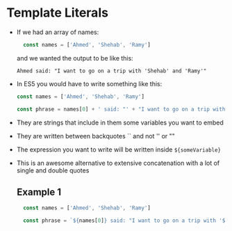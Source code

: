 # Template Literals

- If we had an array of names: 
  ```js
    const names = ['Ahmed', 'Shehab', 'Ramy']
  ```
  and we wanted the output to be like this:

  `Ahmed said: "I want to go on a trip with 'Shehab' and 'Ramy'"`

- In ES5 you would have to write something like this: 

   ```js
   const names = ['Ahmed', 'Shehab', 'Ramy']
   
   const phrase = names[0] + ' said: "' + "I want to go on a trip with '"+ names[1] + "' and '" + names[2] + "'\""   
   ```
- They are strings that include in them some variables you want to embed
- They are written between backquotes `` and not '' or ""
- The expression you want to write will be written inside `${someVariable}`
- This is an awesome alternative to extensive concatenation with a lot of single and double quotes

  ## Example 1

    ```js
      const names = ['Ahmed', 'Shehab', 'Ramy']

      const phrase = `${names[0]} said: "I want to go on a trip with '${names[1]}' and '${names[2]}'"`
    ```